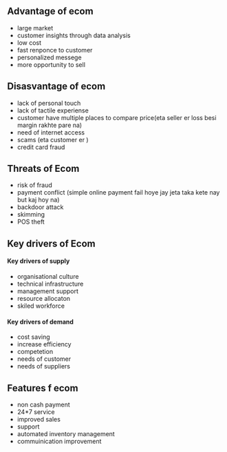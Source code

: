 ## Advantage of ecom

+ large market
+ customer insights through data analysis
+ low cost
+ fast renponce to customer
+ personalized messege
+ more opportunity to sell

## Disasvantage of ecom

+ lack of personal touch
+ lack of tactile experiense
+ customer have multiple places to compare price(eta seller er loss besi margin rakhte pare na)
+ need of internet access
+ scams (eta customer er )
+ credit card fraud

## Threats of Ecom

+ risk of fraud
+ payment conflict (simple online payment fail hoye jay jeta taka kete nay but kaj hoy na)
+ backdoor attack
+ skimming
+ POS theft

## Key drivers of Ecom

#### Key drivers of supply 
+ organisational culture
+ technical infrastructure
+ management support
+ resource allocaton
+ skiled workforce

#### Key drivers of demand
+ cost saving
+ increase efficiency
+ competetion
+ needs of customer
+ needs of suppliers

## Features f ecom

+ non cash payment
+ 24*7 service
+ improved sales
+ support
+ automated inventory management
+ commuinication improvement

